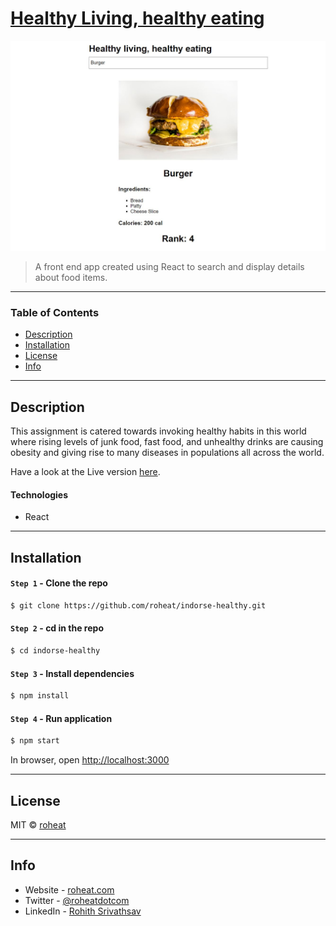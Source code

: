 # [Healthy Living, healthy eating](http://opposite-wine.surge.sh/)

![Healthy-Living](screenshots/example.jpg)

> A front end app created using React to search and display details about food items.

---

### Table of Contents

- [Description](#description)
- [Installation](#installation)
- [License](#license)
- [Info](#info)

---

## Description

This assignment is catered towards invoking healthy habits in this world where rising levels of junk food, fast food, and unhealthy drinks are causing obesity and giving rise to many diseases in populations all across the world. 

Have a look at the Live version [here](http://opposite-wine.surge.sh/).

#### Technologies

- React

---

## Installation

#### `Step 1` - Clone the repo

```bash
$ git clone https://github.com/roheat/indorse-healthy.git
```

#### `Step 2` - cd in the repo

```bash
$ cd indorse-healthy
```

#### `Step 3` - Install dependencies

```bash
$ npm install
```

#### `Step 4` - Run application

```bash
$ npm start
```

In browser, open [http://localhost:3000](http://localhost:3000)

---

## License

MIT © [roheat](https://github.com/roheat)

---

## Info

- Website - [roheat.com](https://roheat.com)
- Twitter - [@roheatdotcom](https://twitter.com/roheatdotcom)
- LinkedIn - [Rohith Srivathsav](https://www.linkedin.com/in/rohith-srivathsav/)
